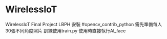 # WirelessIoT
WirelessIoT Final Project
LBPH 
安裝
#opencv_contrib_python
需先準備每人30張不同角度照片
訓練使用train.py
使用時直接執行AI_face

